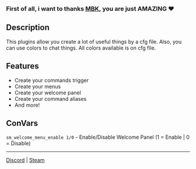 ### **First of all, i want to thanks [MBK](https://github.com/Mbk10201), you are just AMAZING** ❤️

## Description
This plugins allow you create a lot of useful things by a cfg file.
Also, you can use colors to chat things. All colors available is on cfg file.


## Features

* Create your commands trigger
* Create your menus
* Create your welcome panel
* Create your command aliases
* And more!

## ConVars

`sm_welcome_menu_enable 1/0` - Enable/Disable Welcome Panel (1 = Enable | 0 = Disable)

***
[Discord](https://discord.com/users/476946479110684683) | [Steam](https://steamcommunity.com/id/nathyzinhaa)
